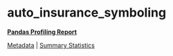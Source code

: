 # auto_insurance_symboling

[**Pandas Profiling Report**](https://epistasislab.github.io/pmlb/profile/auto_insurance_symboling.html)

[Metadata](metadata.yaml) | [Summary Statistics](summary_stats.tsv)


